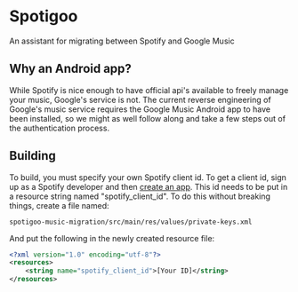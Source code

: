 Spotigoo
========
An assistant for migrating between Spotify and Google Music

Why an Android app?
-------------------
While Spotify is nice enough to have official api's available to freely manage
your music, Google's service is not. The current reverse engineering of
Google's music service requires the Google Music Android app to have been
installed, so we might as well follow along and take a few steps out of the
authentication process.

Building
--------
To build, you must specify your own Spotify client id. To get a client id,
sign up as a Spotify developer and then
[create an app](https://developer.spotify.com/my-applications/#!/applications).
This id needs to be put in a resource string named "spotify_client_id".
To do this without breaking things, create a file named:
```
spotigoo-music-migration/src/main/res/values/private-keys.xml
```
And put the following in the newly created resource file:
```xml
<?xml version="1.0" encoding="utf-8"?>
<resources>
    <string name="spotify_client_id">[Your ID]</string>
</resources>
```